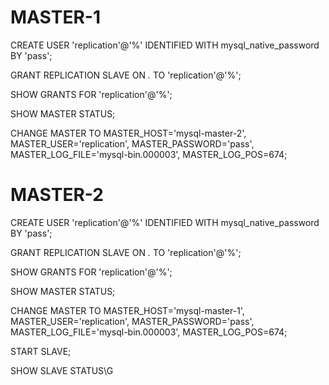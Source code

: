 # MASTER-1

CREATE USER 'replication'@'%' IDENTIFIED WITH mysql_native_password BY 'pass';

GRANT REPLICATION SLAVE ON *.* TO 'replication'@'%';

SHOW GRANTS FOR 'replication'@'%';

SHOW MASTER STATUS;

CHANGE MASTER TO MASTER_HOST='mysql-master-2',
MASTER_USER='replication',
MASTER_PASSWORD='pass',
MASTER_LOG_FILE='mysql-bin.000003',
MASTER_LOG_POS=674;

# MASTER-2

CREATE USER 'replication'@'%' IDENTIFIED WITH mysql_native_password BY 'pass';

GRANT REPLICATION SLAVE ON *.* TO 'replication'@'%';

SHOW GRANTS FOR 'replication'@'%';

SHOW MASTER STATUS;

CHANGE MASTER TO MASTER_HOST='mysql-master-1',
MASTER_USER='replication',
MASTER_PASSWORD='pass',
MASTER_LOG_FILE='mysql-bin.000003',
MASTER_LOG_POS=674;

START SLAVE;

SHOW SLAVE STATUS\G